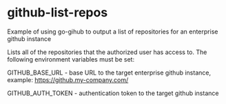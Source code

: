 # github-list-repos
Example of using go-gihub to output a list of repositories for an enterprise github instance

Lists all of the repositories that the authorized user has access to.
The following environment variables must be set:

GITHUB_BASE_URL - base URL to the target enterprise github instance, 
example: https://github.my-company.com/

GITHUB_AUTH_TOKEN - authentication token to the target github instance
